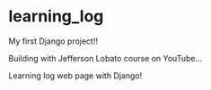 # learning_log

My first Django project!!

Building with Jefferson Lobato course on YouTube...

Learning log web page with Django!
